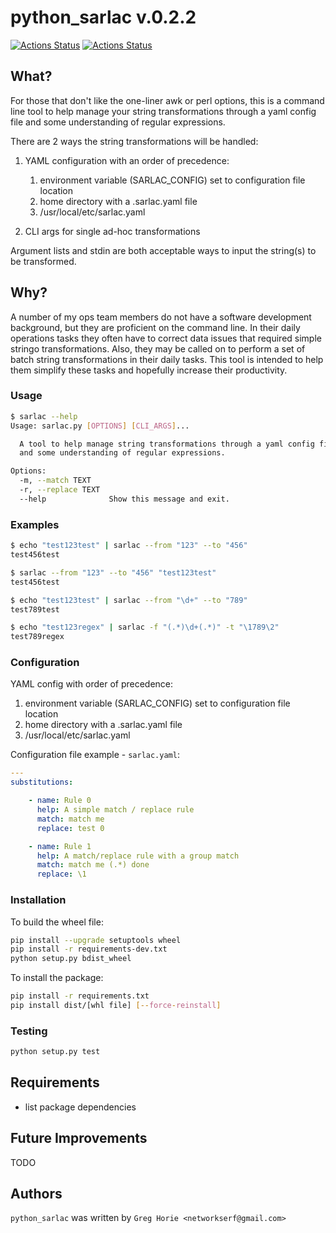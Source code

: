 # python_sarlac v.0.2.2

[![Actions Status](https://github.com/netserf/python-sarlac/workflows/Test/badge.svg)](https://github.com/netserf/python-sarlac/actions)
[![Actions Status](https://github.com/netserf/python-sarlac/workflows/Markdown%20Lint/badge.svg)](https://github.com/netserf/python-sarlac/actions)

## What?

For those that don't like the one-liner awk or perl options, this is a command
line tool to help manage your string transformations through a yaml config file
and some understanding of regular expressions.

There are 2 ways the string transformations will be handled:

1. YAML configuration with an order of precedence:

    1. environment variable (SARLAC_CONFIG) set to configuration file location
    1. home directory with a .sarlac.yaml file
    1. /usr/local/etc/sarlac.yaml

1. CLI args for single ad-hoc transformations

Argument lists and stdin are both acceptable ways to input the string(s) to be
transformed.

## Why?

A number of my ops team members do not have a software development background,
but they are proficient on the command line. In their daily operations tasks
they often have to correct data issues that required simple stringo
transformations. Also, they may be called on to perform a set of batch string
transformations in their daily tasks. This tool is intended to help them
simplify these tasks and hopefully increase their productivity.

### Usage

```bash
$ sarlac --help
Usage: sarlac.py [OPTIONS] [CLI_ARGS]...

  A tool to help manage string transformations through a yaml config file
  and some understanding of regular expressions.

Options:
  -m, --match TEXT
  -r, --replace TEXT
  --help              Show this message and exit.
  ```

### Examples

```bash
$ echo "test123test" | sarlac --from "123" --to "456"
test456test

$ sarlac --from "123" --to "456" "test123test"
test456test

$ echo "test123test" | sarlac --from "\d+" --to "789"
test789test

$ echo "test123regex" | sarlac -f "(.*)\d+(.*)" -t "\1789\2"
test789regex
```

### Configuration

YAML config with order of precedence:

1. environment variable (SARLAC_CONFIG) set to configuration file location
1. home directory with a .sarlac.yaml file
1. /usr/local/etc/sarlac.yaml

Configuration file example - `sarlac.yaml`:

```yaml
---
substitutions:

    - name: Rule 0
      help: A simple match / replace rule
      match: match me
      replace: test 0

    - name: Rule 1
      help: A match/replace rule with a group match
      match: match me (.*) done
      replace: \1
```

### Installation

To build the wheel file:

```bash
pip install --upgrade setuptools wheel
pip install -r requirements-dev.txt
python setup.py bdist_wheel
```

To install the package:

```bash
pip install -r requirements.txt
pip install dist/[whl file] [--force-reinstall]
```

### Testing

```python
python setup.py test
```

## Requirements

- list package dependencies

## Future Improvements

TODO

## Authors

`python_sarlac` was written by `Greg Horie <networkserf@gmail.com>`
